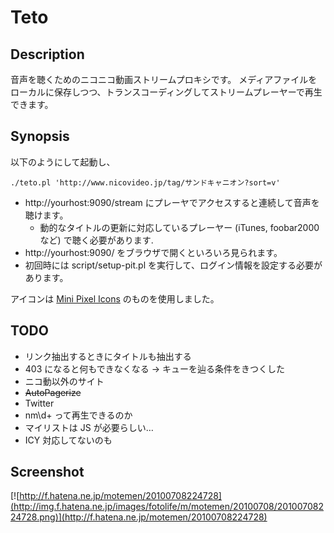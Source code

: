 Teto
====

Description
-----------
音声を聴くためのニコニコ動画ストリームプロキシです。
メディアファイルをローカルに保存しつつ、トランスコーディングしてストリームプレーヤーで再生できます。


Synopsis
--------
以下のようにして起動し、

	./teto.pl 'http://www.nicovideo.jp/tag/サンドキャニオン?sort=v'

 * http://yourhost:9090/stream にプレーヤでアクセスすると連続して音声を聴けます。
   * 動的なタイトルの更新に対応しているプレーヤー (iTunes, foobar2000 など) で聴く必要があります.
 * http://yourhost:9090/ をブラウザで開くといろいろ見られます。
 * 初回時には script/setup-pit.pl を実行して、ログイン情報を設定する必要があります。

アイコンは [Mini Pixel Icons](http://icondock.com/free/mini-pixel-icons) のものを使用しました。

TODO
----
 * リンク抽出するときにタイトルも抽出する
 * 403 になると何もできなくなる → キューを辿る条件をきつくした
 * ニコ動以外のサイト
 * <del>AutoPagerize</del>
 * Twitter
 * nm\d+ って再生できるのか
 * マイリストは JS が必要らしい…
 * ICY 対応してないのも

Screenshot
----------
[![http://f.hatena.ne.jp/motemen/20100708224728](http://img.f.hatena.ne.jp/images/fotolife/m/motemen/20100708/20100708224728.png)](http://f.hatena.ne.jp/motemen/20100708224728)
